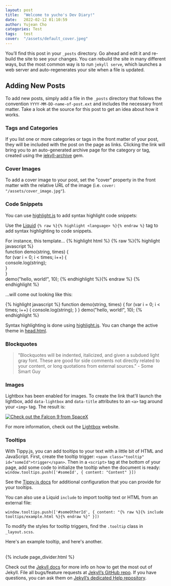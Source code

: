 ```yaml
---
layout: post
title:  "Welcome to yucho's Dev Diary!"
date:   2022-02-12 01:10:59
author: Yujean Cho
categories: Test
tags:	test
cover:  "/assets/default_cover.jpeg"
---
```


You’ll find this post in your `_posts` directory. Go ahead and edit it and re-build the site to see your changes. You can rebuild the site in many different ways, but the most common way is to run `jekyll serve`, which launches a web server and auto-regenerates your site when a file is updated.

## Adding New Posts

To add new posts, simply add a file in the `_posts` directory that follows the convention `YYYY-MM-DD-name-of-post.ext` and includes the necessary front matter. Take a look at the source for this post to get an idea about how it works.

### Tags and Categories

If you list one or more categories or tags in the front matter of your post, they will be included with the post on the page as links. Clicking the link will bring you to an auto-generated archive page for the category or tag, created using the [jekyll-archive][jekyll-archive] gem.

### Cover Images

To add a cover image to your post, set the "cover" property in the front matter with the relative URL of the image (i.e. <code>cover: "/assets/cover_image.jpg"</code>).

### Code Snippets

You can use [highlight.js][highlight] to add syntax highlight code snippets:

Use the [Liquid][liquid] `{% raw %}{% highlight <language> %}{% endraw %}` tag to add syntax highlighting to code snippets.

For instance, this template...
{% highlight html %}
{% raw %}{% highlight javascript %}    
function demo(string, times) {    
  for (var i = 0; i < times; i++) {    
    console.log(string);    
  }    
}    
demo("hello, world!", 10);
{% endhighlight %}{% endraw %}
{% endhighlight %}

...will come out looking like this:

{% highlight javascript %}
function demo(string, times) {
  for (var i = 0; i < times; i++) {
    console.log(string);
  }
}
demo("hello, world!", 10);
{% endhighlight %}

Syntax highlighting is done using [highlight.js][highlight]. You can change the active theme in [head.html](https://github.com/bencentra/centrarium/blob/2dcd73d09e104c3798202b0e14c1db9fa6e77bc7/_includes/head.html#L15).

### Blockquotes

> "Blockquotes will be indented, italicized, and given a subdued light gray font. These are good for side comments not directly related to your content, or long quotations from external sources." - Some Smart Guy

### Images

Lightbox has been enabled for images. To create the link that'll launch the lightbox, add <code>data-lightbox</code> and <code>data-title</code> attributes to an <code>&lt;a&gt;</code> tag around your <code>&lt;img&gt;</code> tag. The result is:

<a href="//bencentra.com/assets/images/falcon9_large.jpg" data-lightbox="falcon9-large" data-title="Check out the Falcon 9 from SpaceX">
  <img src="//bencentra.com/assets/images/falcon9_small.jpg" title="Check out the Falcon 9 from SpaceX">
</a>

For more information, check out the [Lightbox][lightbox] website.

### Tooltips

With Tippy.js, you can add tooltips to your text with a little bit of HTML and JavaScript. First, create the tooltip trigger: `<span class="tooltip" id="someId">trigger</span>`. Then in a `<script>` tag at the bottom of your page, add some code to initialize the tooltip when the document is ready: `window.tooltips.push(['#someId', { content: "Content" }])`

See the [Tippy.js docs](https://atomiks.github.io/tippyjs/) for additional configuration that you can provide for your tooltips.

You can also use a Liquid `include` to import tooltip text or HTML from an external file: 

```
window.tooltips.push(['#someOtherId', { content: "{% raw %}{% include tooltips/example.html %}{% endraw %}" }])
```

To modify the styles for tooltip triggers, find the `.tooltip` class in `_layout.scss`.

Here's an <span class="tooltip" id="someId">example tooltip</span>, and <span class="tooltip" id="someOtherId">here's another</span>.

<br/>
{% include page_divider.html %}

Check out the [Jekyll docs][jekyll] for more info on how to get the most out of Jekyll. File all bugs/feature requests at [Jekyll’s GitHub repo][jekyll-gh]. If you have questions, you can ask them on [Jekyll’s dedicated Help repository][jekyll-help].

[jekyll]:      http://jekyllrb.com
[jekyll-gh]:   https://github.com/jekyll/jekyll
[jekyll-help]: https://github.com/jekyll/jekyll-help
[highlight]:   https://highlightjs.org/
[lightbox]:    http://lokeshdhakar.com/projects/lightbox2/
[jekyll-archive]: https://github.com/jekyll/jekyll-archives
[liquid]: https://github.com/Shopify/liquid/wiki/Liquid-for-Designers

<script>
window.tooltips = window.tooltips || []
window.tooltips.push(['#someId', { content: "This is the text of the tooltip!" }])
window.tooltips.push(['#someOtherId', { content: "{% include tooltips/example.html %}", placement: "right" }])
</script>

